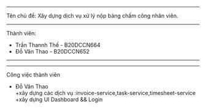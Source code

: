 ***
Tên chủ đề: Xây dựng dịch vụ xử lý nộp bảng chấm công nhân viên.
***
Thành viên:
- Trần Thannh Thế - B20DCCN664
- Đỗ Văn Thao - B20DCCN652 
***

***
Công việc thành viên
- Đỗ Văn Thao\
    +xây dựng các dịch vụ :invoice-service,task-service,timesheet-service\
    +xây dựng UI Dashboard && Login
